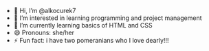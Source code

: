 - 👋 Hi, I’m @alkocurek7
- 👀 I’m interested in learning programming and project management 
- 🌱 I’m currently learning basics of HTML and CSS
- 😄 Pronouns: she/her
- ⚡ Fun fact: i have two pomeranians who I love dearly!!!

<!---
alkocurek7/alkocurek7 is a ✨ special ✨ repository because its `README.md` (this file) appears on your GitHub profile.
You can click the Preview link to take a look at your changes.
--->
